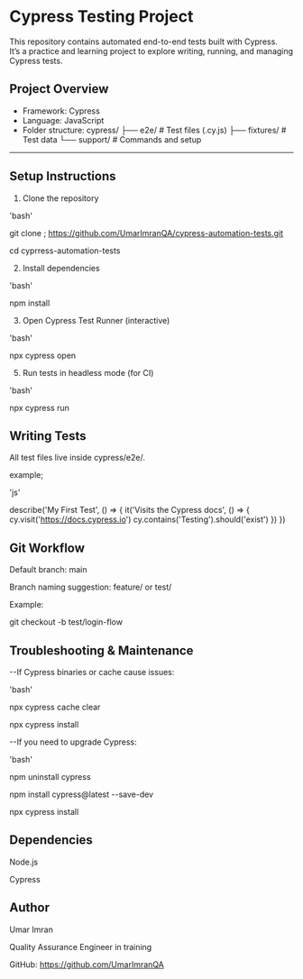 # Cypress Testing Project

This repository contains automated end-to-end tests built with Cypress.  
It’s a practice and learning project to explore writing, running, and managing Cypress tests.

## Project Overview

- Framework: Cypress  
- Language: JavaScript  
- Folder structure:
  cypress/
├── e2e/ # Test files (.cy.js)
├── fixtures/ # Test data
└── support/ # Commands and setup


---

## Setup Instructions

1. Clone the repository
   
'bash'

 git clone ; https://github.com/UmarImranQA/cypress-automation-tests.git
 
 cd cyprress-automation-tests

2. Install dependencies

'bash'

npm install


3. Open Cypress Test Runner (interactive)
   
'bash'

npx cypress open


5. Run tests in headless mode (for CI)

'bash'

npx cypress run


## Writing Tests

All test files live inside cypress/e2e/.

example;

'js'

describe('My First Test', () => {
  it('Visits the Cypress docs', () => {
    cy.visit('https://docs.cypress.io')
    cy.contains('Testing').should('exist')
  })
})


## Git Workflow

Default branch: main

Branch naming suggestion: feature/<name> or test/<name>

Example:

git checkout -b test/login-flow

## Troubleshooting & Maintenance

--If Cypress binaries or cache cause issues:

'bash'

npx cypress cache clear

npx cypress install


--If you need to upgrade Cypress:

'bash'

npm uninstall cypress

npm install cypress@latest --save-dev

npx cypress install


## Dependencies

Node.js

Cypress

## Author

Umar Imran

Quality Assurance Engineer in training

GitHub: https://github.com/UmarImranQA
